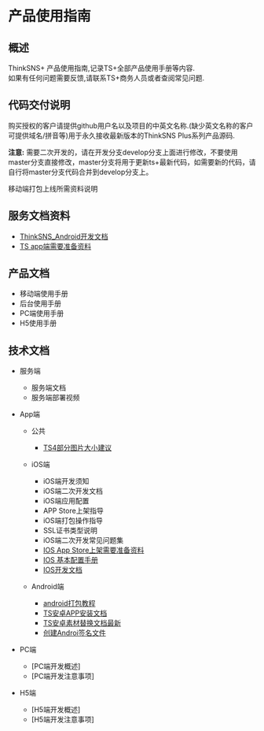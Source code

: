 # 产品使用指南
## 概述
ThinkSNS+ 产品使用指南,记录TS+全部产品使用手册等内容.  
如果有任何问题需要反馈,请联系TS+商务人员或者查阅常见问题.

## 代码交付说明
购买授权的客户请提供github用户名以及项目的中英文名称.(缺少英文名称的客户可提供域名/拼音等)用于永久接收最新版本的ThinkSNS Plus系列产品源码.

**注意:** 需要二次开发的，请在开发分支develop分支上面进行修改，不要使用master分支直接修改，master分支将用于更新ts+最新代码，如需要新的代码，请自行将master分支代码合并到develop分支上。

移动端打包上线所需资料说明
## 服务文档资料
- [ThinkSNS_Android开发文档](https://github.com/zhiyicx/ThinkSNS4-guide/blob/master/%E6%8A%80%E6%9C%AF%E6%96%87%E6%A1%A3/Android-Platform/document/app/ts4_developer_guide.md)
- [TS app端需要准备资料](https://github.com/zhiyicx/ThinkSNS4-guide/blob/master/%E6%8A%80%E6%9C%AF%E6%96%87%E6%A1%A3/Android-Platform/document/app/prepare.md)
## 产品文档
- 移动端使用手册
- 后台使用手册
- PC端使用手册
- H5使用手册
## 技术文档
- 服务端

  - 服务端文档
  - 服务端部署视频
  
- App端
  - 公共
    - [TS4部分图片大小建议](./技术文档/TS4-image-suggest.md)
	
  - iOS端

    - iOS端开发须知
    - iOS端二次开发文档
    - iOS端应用配置
    - APP Store上架指导
    - iOS端打包操作指导
    - SSL证书类型说明
    - iOS端二次开发常见问题集
    - [IOS App Store上架需要准备资料](./技术文档/IOS端/document/app/App_Store_Resource.md)
    - [IOS 基本配置手册](./技术文档/IOS端/document/app/TS_IOS_Configure.md)
    - [IOS开发文档](./技术文档/IOS端/document/app/TS4.2_IOS_Development.md)
	
  - Android端

    - [android打包教程](https://github.com/zhiyicx/ThinkSNS4-guide/blob/master/%E6%8A%80%E6%9C%AF%E6%96%87%E6%A1%A3/Android-Platform/document/app/package_apk.md)
    - [TS安卓APP安装文档](./技术文档/Android-Platform/document/app/InstallApk.md)
    - [TS安卓素材替换文档最新](./技术文档/Android-Platform/document/app/SecondaryDevelopmentResourceReplaceTutorial.md)
    - [创建Androi签名文件](./技术文档/Android-Platform/document/app/AndroidCreateSignatureFileTutorial.md)
- PC端

  - [PC端开发概述]
  - [PC端开发注意事项]
- H5端

  - [H5端开发概述]
  - [H5端开发注意事项]